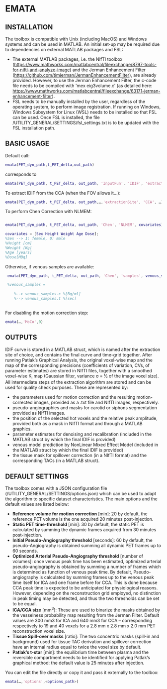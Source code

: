 # EMATA #

## INSTALLATION ##
The toolbox is compatible with Unix (including MacOS) and Windows systems and can be used in MATLAB. An initial set-up may be required due to dependencies on external MATLAB packages and FSL:
* The external MATLAB packages, i.e. the NIfTI toolbox (https://www.mathworks.com/matlabcentral/fileexchange/8797-tools-for-nifti-and-analyze-image) and the Jerman Enhancement Filter (https://github.com/timjerman/JermanEnhancementFilter), are already provided. However, to use the Jerman Enhancement Filter, the c-code file needs to be compiled with 'mex eig3volume.c' (as detailed here: https://www.mathworks.com/matlabcentral/fileexchange/63171-jerman-enhancement-filter). 
* FSL needs to be manually installed by the user, regardless of the operating system, to perform image registration. If running on Windows, Windows Subsystem for Linux (WSL) needs to be installed so that FSL can be used. Once FSL is installed, the file /UTILITY_GENERAL/SETTINGS/fsl_settings.txt is to be updated with the FSL installation path.

## BASIC USAGE ##

Default call: 
```matlab
emata(PET_dyn_path,t_PET_delta,out_path) 
```

corresponds to

```matlab
emata(PET_dyn_path, t_PET_delta, out_path, 'InputFun', 'IDIF', 'extractionSite', 'ICA', 'Feng', 1, 'Patlak', 1)
```

To extract IDIF from the CCA (when the FOV allows it…):  

```matlab
emata(PET_dyn_path, t_PET_delta, out_path,…,'extractionSite', 'CCA', …)
```

To perform Chen Correction with NLMEM: 

```matlab

emata(PET_dyn_path, t_PET_delta, out_path, 'Chen', 'NLMEM', covariates)

covariates = [Sex Height Weight Age Dose];    
%Sex --> 1: female, 0: male    
%Height [cm]   
%Weight [Kg]    
%Age [years]   
%Dose[MBq]

```

Otherwise, if venous samples are available:
```matlab
 emata(PET_dyn_path, t_PET_delta, out_path, 'Chen', 'samples', venous_samples)

 %venous_samples =    
	
	%--> venous_samples.c %[Bq/ml]    
	%--> venous_samples.t %[sec]
  
```

For disabling the motion correction step:
```matlab
emata(…,'MoCo',0)
```
## OUTPUTS ##
	
IDIF curve is stored in a MATLAB struct, which is named after the extraction site of choice, and contains the final curve and time-grid together.
After running Patlak’s Graphical Analysis, the original voxel-wise map and the map of the corresponding precisions (coefficients of variation, CVs, of parameter estimates) are stored in NIfTI files, together with a smoothed voxel-wise K<sub>i</sub> map (Gaussian filter, variance σ = ½ of the image voxel size). 
All intermediate steps of the extraction algorithm are stored and can be used for quality check purposes. These are represented by: 
* the parameters used for motion correction and the resulting motion-corrected images, provided as a .txt file and NIfTI images, respectively.
* pseudo-angiographies and masks for carotid or siphons segmentation provided as NIfTI images.
* the position of the selected hot voxels and the relative peak amplitude, provided both as a mask in NIfTI format and through a MATLAB graphics. 
* parameter estimates for denoising and recalibration (included in the MATLAB struct by which the final IDIF is provided)
* venous model prediction by NonLinear Mixed Effect Model (included in the MATLAB struct by which the final IDIF is provided)
* the tissue mask for spillover correction (in a NIfTI format) and the corresponding TACs (in a MATLAB struct).

## DEFAULT SETTINGS ##
The toolbox comes with a JSON configuration file (/UTILITY_GENERAL/SETTINGS/options.json) which can be used to adapt the algorithm to specific dataset characteristics. The main options and the default values are listed below:
* **Reference volume for motion correction** [min]: 20 by default, the reference PET volume is the one acquired 20 minutes post-injection.
* **Static PET time-threshold** [min]: 30 by default, the static PET is calculated by summing the dynamic frames acquired from 30 minutes post-injection. 
* **Initial Pseudo-Angiography threshold** [seconds]: 60 by default, the pseudo-Angiography is obtained summing all dynamic PET frames up to 60 seconds.
* **Optimized Arterial Pseudo-Angiography threshold** [number of volumes]: once venous peak time has been estimated, optimized arterial pseudo-angiography is obtained by summing a number of frames which is determined as function of venous peak time. By default, Pseudo-angiography is calculated by summing frames up to the venous peak time itself for ICA and one frame before for CCA. This is done because CCA peak time is expected to be anticipated for physiological reasons. However, depending on the reconstruction grid employed, no distinction in peak timing may be detected, and thus the two thresholds can be set to be equal.
* **ICA/CCA size** [mm<sup>3</sup>]:  These are used to binarize the masks obtained by the vesselness probability map resulting from the Jerman Filter. Default values are 300 mm3 for ICA and 640 mm3 for CCA – corresponding respectively to 19 and 40 voxels for a 2.8 mm x 2.8 mm x 2.0 mm PET reconstruction voxel size.
* **Tissue Spill-over masks** [ratio]: The two concentric masks (spill-in and background) used for tissue TAC derivation and spillover correction have an internal radius equal to twice the voxel size by default. 
* **Patlak’s t-star** [min]: the equilibrium time between plasma and the reversible compartment needs to be identified for applying Patlak’s graphical method: the default value is 25 minutes after injection.

You can edit the file directly or copy it and pass it externally to the toolbox:

```matlab
emata(…,'options',<options_path>)
```






